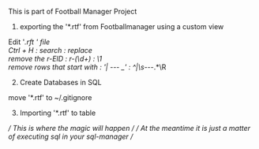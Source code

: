This is part of Football Manager Project

1. exporting the '*.rtf' from Footballmanager using a custom view

Edit '*.rft ' file  
Ctrl + H                    :   search      :   replace  
remove the r-EID            :   r-(\d+)     :   \1  
remove rows that start with :  '| --- _'    :   ^\|\s*---.*\R  

2. Create Databases in SQL

move '*.rtf' to ~/.gitignore

3. Importing '*.rtf' to table

*/  This is where the magic will happen  /*
*/  At the meantime it is just a matter of executing sql in your sql-manager    /*
